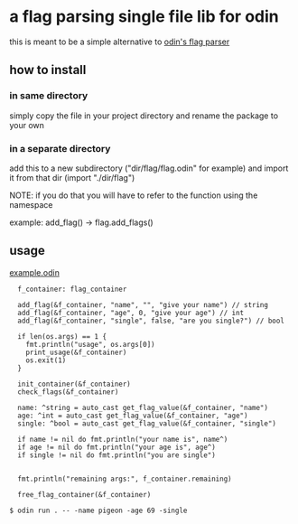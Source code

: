 # a flag parsing single file lib for odin
this is meant to be a simple alternative to [odin's flag parser](https://pkg.odin-lang.org/core/flags/)

## how to install
### in same directory
simply copy the file in your project directory and rename the package to your own

### in a separate directory
add this to a new subdirectory ("dir/flag/flag.odin" for example)
and import it from that dir (import "./dir/flag")

NOTE: if you do that you will have to refer to the function using the namespace

example: add_flag() -> flag.add_flags()

## usage
[example.odin](https://github.com/PigeonCoding/flag.odin/blob/master/example.odin) 
```odin
  f_container: flag_container

  add_flag(&f_container, "name", "", "give your name") // string
  add_flag(&f_container, "age", 0, "give your age") // int
  add_flag(&f_container, "single", false, "are you single?") // bool

  if len(os.args) == 1 {
    fmt.println("usage", os.args[0])
    print_usage(&f_container)
    os.exit(1)
  }

  init_container(&f_container)
  check_flags(&f_container)

  name: ^string = auto_cast get_flag_value(&f_container, "name")
  age: ^int = auto_cast get_flag_value(&f_container, "age")
  single: ^bool = auto_cast get_flag_value(&f_container, "single")
  
  if name != nil do fmt.println("your name is", name^)
  if age != nil do fmt.println("your age is", age^)
  if single != nil do fmt.println("you are single")


  fmt.println("remaining args:", f_container.remaining)

  free_flag_container(&f_container)
```
```console
$ odin run . -- -name pigeon -age 69 -single
```
